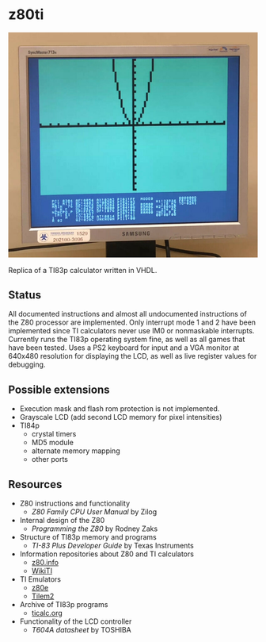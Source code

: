 # z80ti
![Running TIOS](.demo.jpg)

Replica of a TI83p calculator written in VHDL.

## Status
All documented instructions and almost all undocumented instructions of the Z80
processor are implemented. Only interrupt mode 1 and 2 have been implemented
since TI calculators never use IM0 or nonmaskable interrupts. Currently runs
the TI83p operating system fine, as well as all games that have been tested.
Uses a PS2 keyboard for input and a VGA monitor at 640x480 resolution for
displaying the LCD, as well as live register values for debugging.

## Possible extensions
  * Execution mask and flash rom protection is not implemented.
  * Grayscale LCD (add second LCD memory for pixel intensities)
  * TI84p
    * crystal timers
    * MD5 module
    * alternate memory mapping
    * other ports

## Resources
  * Z80 instructions and functionality
    * _Z80 Family CPU User Manual_ by Zilog
  * Internal design of the Z80
    * _Programming the Z80_ by Rodney Zaks
  * Structure of TI83p memory and programs
    * _TI-83 Plus Developer Guide_ by Texas Instruments
  * Information repositories about Z80 and TI calculators
    * [z80.info](http://z80.info)
    * [WikiTI](http://wikiti.brandonw.net/index.php)
  * TI Emulators
    * [z80e](https://github.com/KnightOS/z80e)
    * [Tilem2](http://lpg.ticalc.org/prj_tilem)
  * Archive of TI83p programs
    * [ticalc.org](https://www.ticalc.org/pub/83plus/)
  * Functionality of the LCD controller
    * _T604A datasheet_ by TOSHIBA
